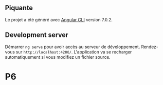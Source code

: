## Piquante

Le projet a été généré avec [Angular CLI](https://github.com/angular/angular-cli) version 7.0.2.

## Development server

Démarrer `ng serve` pour avoir accès au serveur de développement. Rendez-vous sur `http://localhost:4200/`. L'application va se recharger automatiquement si vous modifiez un fichier source.

# P6

